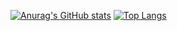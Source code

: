 [![Anurag's GitHub stats](https://github-readme-stats.vercel.app/api?username=VictorNGomes)](https://github.com/VictorNGomes/github-readme-stats)
[![Top Langs](https://github-readme-stats.vercel.app/api/top-langs/?username=VictorNGomes&langs_count=8)](https://github.com/VictorNGomes/github-readme-stats)

